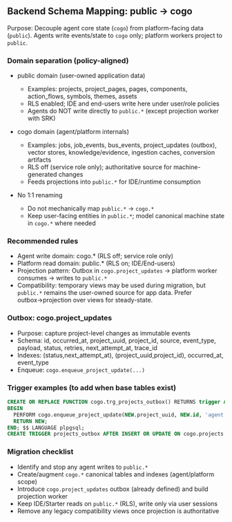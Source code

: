 ## Backend Schema Mapping: public → cogo

Purpose: Decouple agent core state (`cogo`) from platform-facing data (`public`). Agents write events/state to `cogo` only; platform workers project to `public`.

### Domain separation (policy-aligned)

- public domain (user-owned application data)
  - Examples: projects, project_pages, pages, components, action_flows, symbols, themes, assets
  - RLS enabled; IDE and end-users write here under user/role policies
  - Agents do NOT write directly to `public.*` (except projection worker with SRK)

- cogo domain (agent/platform internals)
  - Examples: jobs, job_events, bus_events, project_updates (outbox), vector stores, knowledge/evidence, ingestion caches, conversion artifacts
  - RLS off (service role only); authoritative source for machine-generated changes
  - Feeds projections into `public.*` for IDE/runtime consumption

- No 1:1 renaming
  - Do not mechanically map `public.*` → `cogo.*`
  - Keep user-facing entities in `public.*`; model canonical machine state in `cogo.*` where needed

### Recommended rules

- Agent write domain: cogo.* (RLS off; service role only)
- Platform read domain: public.* (RLS on; IDE/End-users)
- Projection pattern: Outbox in `cogo.project_updates` → platform worker consumes → writes to `public.*`
- Compatibility: temporary views may be used during migration, but `public.*` remains the user-owned source for app data. Prefer outbox→projection over views for steady-state.

### Outbox: cogo.project_updates

- Purpose: capture project-level changes as immutable events
- Schema: id, occurred_at, project_uuid, project_id, source, event_type, payload, status, retries, next_attempt_at, trace_id
- Indexes: (status,next_attempt_at), (project_uuid,project_id), occurred_at, event_type
- Enqueue: `cogo.enqueue_project_update(...)`

### Trigger examples (to add when base tables exist)

```sql
CREATE OR REPLACE FUNCTION cogo.trg_projects_outbox() RETURNS trigger AS $$
BEGIN
  PERFORM cogo.enqueue_project_update(NEW.project_uuid, NEW.id, 'agent', 'project.upsert', to_jsonb(NEW), current_setting('request.headers.x-trace-id', true));
  RETURN NEW;
END; $$ LANGUAGE plpgsql;
CREATE TRIGGER projects_outbox AFTER INSERT OR UPDATE ON cogo.projects FOR EACH ROW EXECUTE FUNCTION cogo.trg_projects_outbox();
```

### Migration checklist

- Identify and stop any agent writes to `public.*`
- Create/augment `cogo.*` canonical tables and indexes (agent/platform scope)
- Introduce `cogo.project_updates` outbox (already defined) and build projection worker
- Keep IDE/Starter reads on `public.*` (RLS), write only via user sessions
- Remove any legacy compatibility views once projection is authoritative


